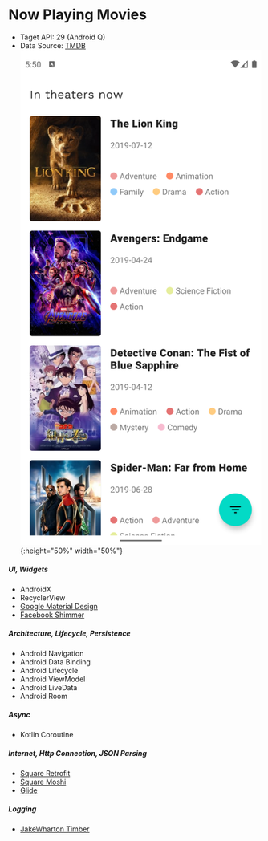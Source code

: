 # Now Playing Movies

- Taget API: 29 (Android Q)
- Data Source: [TMDB](https://www.themoviedb.org/?language=en-US)
![Screenshot](screenshots/list.png){:height="50%" width="50%"}


##### UI, Widgets
- AndroidX
- RecyclerView
- [Google Material Design](https://material.io/develop/android/)
- [Facebook Shimmer](https://github.com/facebook/shimmer-android)

##### Architecture, Lifecycle, Persistence
- Android Navigation 
- Android Data Binding
- Android Lifecycle
- Android ViewModel
- Android LiveData
- Android Room

##### Async
- Kotlin Coroutine

##### Internet, Http Connection, JSON Parsing
- [Square Retrofit](https://github.com/square/retrofit)
- [Square Moshi](https://github.com/square/moshi)
- [Glide](https://github.com/bumptech/glide)

##### Logging
- [JakeWharton Timber](https://github.com/JakeWharton/timber)

  

 